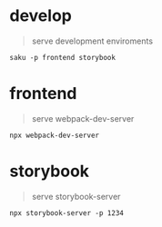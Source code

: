 # develop

> serve development enviroments

    saku -p frontend storybook

# frontend

> serve webpack-dev-server

    npx webpack-dev-server

# storybook

> serve storybook-server

    npx storybook-server -p 1234
